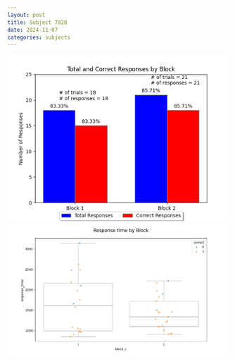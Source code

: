 ```yaml
---
layout: post
title: Subject 7020
date: 2024-11-07
categories: subjects
---
```


![](data/7020/run-27/7020_ATS_responses.png)
![](data/7020/run-27/7020_ATS_rt.png)
